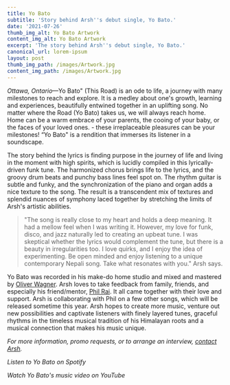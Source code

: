 ```yaml
---
title: Yo Bato
subtitle: 'Story behind Arsh''s debut single, Yo Bato.'
date: '2021-07-26'
thumb_img_alt: Yo Bato Artwork
content_img_alt: Yo Bato Artwork
excerpt: 'The story behind Arsh''s debut single, Yo Bato.'
canonical_url: lorem-ipsum
layout: post
thumb_img_path: /images/Artwork.jpg
content_img_path: /images/Artwork.jpg
---
```

*Ottawa, Ontario*—Yo Bato" (This Road) is an ode to life, a journey with many milestones to reach and explore. It is a medley about one's growth, learning and experiences, beautifully entwined together in an uplifting song. No matter where the Road (Yo Bato) takes us, we will always reach home. Home can be a warm embrace of your parents, the cooing of your baby, or the faces of your loved ones. - these irreplaceable pleasures can be your milestones! “Yo Bato" is a rendition that immerses its listener in a soundscape.

The story behind the lyrics is finding purpose in the journey of life and living in the moment with high spirits, which is lucidly compiled in this lyrically-driven funk tune.  The harmonized chorus brings life to the lyrics, and the groovy drum beats and punchy bass lines feel spot on. The rhythm guitar is subtle and funky, and the synchronization of the piano and organ adds a nice texture to the song. The result is a transcendent mix of textures and splendid nuances of symphony laced together by stretching the limits of Arsh's artistic abilities.

> "The song is really close to my heart and holds a deep meaning. It had a mellow feel when I was writing it. However, my love for funk, disco, and jazz  naturally led to creating an upbeat tune. I was skeptical whether the lyrics would complement the tune, but there is a beauty in irregularities too. I love quirks, and I enjoy the idea of experimenting. Be open minded and enjoy listening to a unique contemporary Nepali song. Take what resonates with you." Arsh says.

Yo Bato was recorded in his make-do home studio and mixed and mastered by [Oliver Wagner](https://www.facebook.com/soundtheorylab). Arsh loves to take feedback from family, friends, and especially his friend/mentor, [Phil Rai](https://www.instagram.com/philraiz/). It all came together with their love and support. Arsh is collaborating with Phil on a few other songs, which will be released sometime this year. Arsh hopes to create more music, venture out new possibilities and captivate listeners with finely layered tunes, graceful rhythms in the timeless musical tradition of his Himalayan roots and a musical connection that makes his music unique.

*For more information, promo requests, or to arrange an interview, *[*contact Arsh*](/contact)*.*

*Listen to Yo Bato on Spotify*

*Watch Yo Bato's music video on YouTube*
